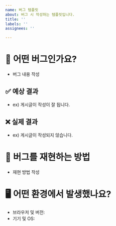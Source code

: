 ```yaml
---
name: 버그 템플릿
about: 버그 시 작성하는 템플릿입니다.
title: ''
labels: ''
assignees: ''

---
```


# 🐛 어떤 버그인가요?
- 버그 내용 작성

##  ✅ 예상 결과
- ex) 게시글이 작성이 잘 됩니다.

## ❌ 실제 결과
- ex) 게시글이 작성되지 않습니다.

# 🔄 버그를 재현하는 방법
- 재현 방법 작성

# 🖥️ 어떤 환경에서 발생했나요?
- 브라우저 및 버전:
- 기기 및  OS:
